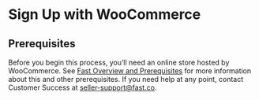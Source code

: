 # Sign Up with WooCommerce
## Prerequisites
Before you begin this process, you’ll need an online store hosted by WooCommerce. See [Fast Overview and Prerequisites](https://docs.google.com/document/d/1E4BGaI4w9Iy8Otb18QfFiTrHvjvdn08_4K5RU7vjKgQ/edit#)
 for more information about this and other prerequisites. If you need help at any point, contact Customer Success at seller-support@fast.co.
